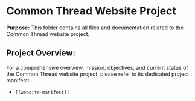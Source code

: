 # Common Thread Website Project

**Purpose:** This folder contains all files and documentation related to the Common Thread website project.

## Project Overview:

For a comprehensive overview, mission, objectives, and current status of the Common Thread website project, please refer to its dedicated project manifest:

*   `[[website-manifest]]`